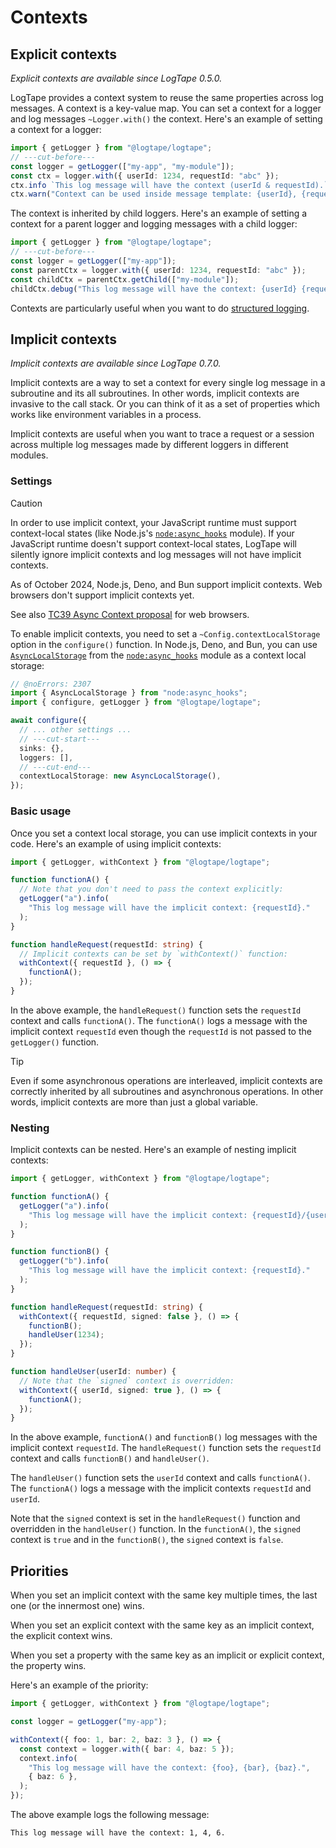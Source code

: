 Contexts
========

Explicit contexts
-----------------

*Explicit contexts are available since LogTape 0.5.0.*

LogTape provides a context system to reuse the same properties across log
messages.  A context is a key-value map.  You can set a context for a logger
and log messages `~Logger.with()` the context.  Here's an example of setting
a context for a logger:

~~~~ typescript twoslash
import { getLogger } from "@logtape/logtape";
// ---cut-before---
const logger = getLogger(["my-app", "my-module"]);
const ctx = logger.with({ userId: 1234, requestId: "abc" });
ctx.info `This log message will have the context (userId & requestId).`;
ctx.warn("Context can be used inside message template: {userId}, {requestId}.");
~~~~

The context is inherited by child loggers.  Here's an example of setting a
context for a parent logger and logging messages with a child logger:

~~~~ typescript twoslash
import { getLogger } from "@logtape/logtape";
// ---cut-before---
const logger = getLogger(["my-app"]);
const parentCtx = logger.with({ userId: 1234, requestId: "abc" });
const childCtx = parentCtx.getChild(["my-module"]);
childCtx.debug("This log message will have the context: {userId} {requestId}.");
~~~~

Contexts are particularly useful when you want to do
[structured logging](./struct.md).


Implicit contexts
-----------------

*Implicit contexts are available since LogTape 0.7.0.*

Implicit contexts are a way to set a context for every single log message in
a subroutine and its all subroutines.  In other words, implicit contexts are
invasive to the call stack.  Or you can think of it as a set of properties
which works like environment variables in a process.

Implicit contexts are useful when you want to trace a request or a session
across multiple log messages made by different loggers in different modules.


### Settings

> [!CAUTION]
> In order to use implicit context, your JavaScript runtime must support
> context-local states (like Node.js's [`node:async_hooks`] module).  If your
> JavaScript runtime doesn't support context-local states, LogTape will silently
> ignore implicit contexts and log messages will not have implicit contexts.
>
> As of October 2024, Node.js, Deno, and Bun support implicit contexts.
> Web browsers don't support implicit contexts yet.
>
> See also [TC39 Async Context proposal] for web browsers.

To enable implicit contexts, you need to set a `~Config.contextLocalStorage`
option in the `configure()` function.  In Node.js, Deno, and Bun, you can use
[`AsyncLocalStorage`] from the [`node:async_hooks`] module as a context local
storage:

~~~~ typescript twoslash
// @noErrors: 2307
import { AsyncLocalStorage } from "node:async_hooks";
import { configure, getLogger } from "@logtape/logtape";

await configure({
  // ... other settings ...
  // ---cut-start---
  sinks: {},
  loggers: [],
  // ---cut-end---
  contextLocalStorage: new AsyncLocalStorage(),
});
~~~~

[`node:async_hooks`]: https://nodejs.org/api/async_context.html
[TC39 Async Context proposal]: https://tc39.es/proposal-async-context/
[`AsyncLocalStorage`]: https://nodejs.org/api/async_context.html#class-asynclocalstorage


### Basic usage

Once you set a context local storage, you can use implicit contexts in your
code.  Here's an example of using implicit contexts:

~~~~ typescript twoslash
import { getLogger, withContext } from "@logtape/logtape";

function functionA() {
  // Note that you don't need to pass the context explicitly:
  getLogger("a").info(
    "This log message will have the implicit context: {requestId}."
  );
}

function handleRequest(requestId: string) {
  // Implicit contexts can be set by `withContext()` function:
  withContext({ requestId }, () => {
    functionA();
  });
}
~~~~

In the above example, the `handleRequest()` function sets the `requestId`
context and calls `functionA()`.  The `functionA()` logs a message with the
implicit context `requestId` even though the `requestId` is not passed to the
`getLogger()` function.

> [!TIP]
> Even if some asynchronous operations are interleaved, implicit contexts
> are correctly inherited by all subroutines and asynchronous operations.
> In other words, implicit contexts are more than just a global variable.

### Nesting

Implicit contexts can be nested.  Here's an example of nesting implicit
contexts:

~~~~ typescript twoslash
import { getLogger, withContext } from "@logtape/logtape";

function functionA() {
  getLogger("a").info(
    "This log message will have the implicit context: {requestId}/{userId}."
  );
}

function functionB() {
  getLogger("b").info(
    "This log message will have the implicit context: {requestId}."
  );
}

function handleRequest(requestId: string) {
  withContext({ requestId, signed: false }, () => {
    functionB();
    handleUser(1234);
  });
}

function handleUser(userId: number) {
  // Note that the `signed` context is overridden:
  withContext({ userId, signed: true }, () => {
    functionA();
  });
}
~~~~

In the above example, `functionA()` and `functionB()` log messages with the
implicit context `requestId`.  The `handleRequest()` function sets the
`requestId` context and calls `functionB()` and `handleUser()`.

The `handleUser()` function sets the `userId` context and calls `functionA()`.
The `functionA()` logs a message with the implicit contexts `requestId` and
`userId`.

Note that the `signed` context is set in the `handleRequest()` function and
overridden in the `handleUser()` function.  In the `functionA()`, the `signed`
context is `true` and in the `functionB()`, the `signed` context is `false`.


Priorities
----------

When you set an implicit context with the same key multiple times, the last one
(or the innermost one) wins.

When you set an explicit context with the same key as an implicit context,
the explicit context wins.

When you set a property with the same key as an implicit or explicit context,
the property wins.

Here's an example of the priority:

~~~~ typescript twoslash
import { getLogger, withContext } from "@logtape/logtape";

const logger = getLogger("my-app");

withContext({ foo: 1, bar: 2, baz: 3 }, () => {
  const context = logger.with({ bar: 4, baz: 5 });
  context.info(
    "This log message will have the context: {foo}, {bar}, {baz}.",
    { baz: 6 },
  );
});
~~~~

The above example logs the following message:

~~~~
This log message will have the context: 1, 4, 6.
~~~~
